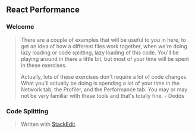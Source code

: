 ## React Performance

### Welcome

> There are a couple of examples that will be useful to you in here, to get an idea of how a different files work together, when we're doing lazy loading or code splitting, lazy loading of this code. You'll be playing around in there a little bit, but most of your time will be spent in these exercises.
> 
> Actually, lots of these exercises don't require a lot of code changes. What you'll actually be doing is spending a lot of your time in the Network tab, the Profiler, and the Performance tab. You may or may not be very familiar with these tools and that's totally fine. - Dodds

### Code Splitting





> Written with [StackEdit](https://stackedit.io/).
<!--stackedit_data:
eyJoaXN0b3J5IjpbLTE2Njk2MTM0ODAsLTUzNDY4NDU4MV19
-->